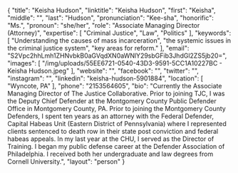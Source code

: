 {
  "title": "Keisha Hudson",
  "linktitle": "Keisha Hudson",
  "first": "Keisha",
  "middle": "",
  "last": "Hudson",
  "pronunciation": "Kee-sha",
  "honorific": "Ms.",
  "pronoun": "she/her",
  "role": "Associate Managing Director (Attorney)",
  "expertise": [
    "Criminal Justice",
    "Law",
    "Politics"
  ],
  "keywords": [
    "Understanding the causes of mass incarceration",
    "the systemic issues in the criminal justice system",
    "key areas for reform."
  ],
  "email": "S2Vpc2hhLmh1ZHNvbkB0aGVqdXN0aWNlY29sbGFib3JhdGl2ZS5jb20=",
  "images": [
    "/img/uploads/55EE6721-0540-43D3-9591-5CC1A10227BC - Keisha Hudson.jpeg"
  ],
  "website": "",
  "facebook": "",
  "twitter": "",
  "instagram": "",
  "linkedin": "keisha-hudson-5901884",
  "location": [
    "Wyncote, PA"
  ],
  "phone": "2153564605",
  "bio": "Currently the Associate Managing Director of The Justice Collaborative. Prior to joining TJC, I was the Deputy Chief Defender at the Montgomery County Public Defender Office in Montgomery County, PA.  Prior to  joining the Montgomery County Defenders, I spent ten years as an attorney with the Federal Defender, Capital Habeas Unit (Eastern District of Pennsylvania) where I represented clients sentenced to death row in their state post conviction and federal habeas appeals. In my last year at the CHU, I served as the Director of Training. I began my public defense career at the Defender Association of Philadelphia. I received both her undergraduate and law degrees from Cornell University.",
  "layout": "person"
}
